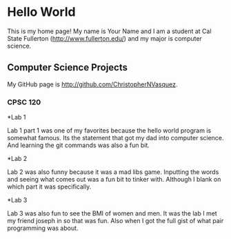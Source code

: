 # Hello World

This is my home page! My name is Your Name and I am a student at Cal State Fullerton (http://www.fullerton.edu/) and my major is computer science.

## Computer Science Projects

My GitHub page is http://github.com/ChristopherNVasquez.

### CPSC 120

*Lab 1

Lab 1 part 1 was one of my favorites because the hello world program is somewhat famous.
Its the statement that got my dad into computer science. And learning the
git commands was also a fun bit.

*Lab 2

Lab 2 was also funny because it was a mad libs game.
Inputting the words and seeing what comes out was a fun bit to tinker with.
Although I blank on which part it was specifically.

*Lab 3

Lab 3 was also fun to see the BMI of women and men.
It was the lab I met my friend joseph in so that was fun.
Also when I got the full gist of what pair programming was about.
